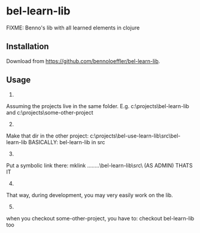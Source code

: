 # bel-learn-lib

FIXME: Benno's lib with all learned elements in clojure

## Installation

Download from https://github.com/bennoloeffler/bel-learn-lib.

## Usage

1.
Assuming the projects live in the same folder.
E.g.
c:\projects\bel-learn-lib
and
c:\projects\some-other-project

2.
Make that dir in the other project:
c:\projects\bel-use-learn-lib\src\bel-learn-lib
BASICALLY: bel-learn-lib in src

3.
Put a symbolic link there: 
mklink ..\..\..\..\bel-learn-lib\src\ (AS ADMIN)
THATS IT

4.
That way, during development, you may very easily work on the lib.

5.
when you checkout some-other-project, you have to:
checkout bel-learn-lib too
